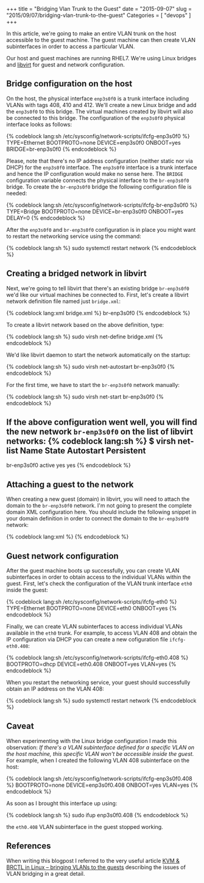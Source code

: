 +++
title = "Bridging Vlan Trunk to the Guest"
date = "2015-09-07"
slug = "2015/09/07/bridging-vlan-trunk-to-the-guest"
Categories = [ "devops" ]
+++

In this article, we're going to make an entire VLAN trunk on the host accessible to the guest machine. The guest machine can then create VLAN subinterfaces in order to access a particular VLAN.

<!--more-->

Our host and guest machines are running RHEL7. We're using Linux bridges and [libvirt](http://libvirt.org/ "libvirt") for guest and network configuration.

## Bridge configuration on the host

On the host, the physical interface `enp3s0f0` is a trunk interface including VLANs with tags 408, 410 and 412. We'll create a new Linux bridge and add the `enp3s0f0` to this bridge. The virtual machines created by libvirt will also be connected to this bridge. The configuration of the `enp3s0f0` physical interface looks as follows:

{% codeblock lang:sh /etc/sysconfig/network-scripts/ifcfg-enp3s0f0 %}
TYPE=Ethernet
BOOTPROTO=none
DEVICE=enp3s0f0
ONBOOT=yes
BRIDGE=br-enp3s0f0
{% endcodeblock %}

Please, note that there's no IP address configuration (neither static nor via DHCP) for the `enp3s0f0` interface. The `enp3s0f0` interface is a trunk interface and hence the IP configuration would make no sense here. The `BRIDGE` configuration variable connects the physical interface to the `br-enp3s0f0` bridge. To create the `br-enp3s0f0` bridge the following configuration file is needed:

{% codeblock lang:sh /etc/sysconfig/network-scripts/ifcfg-br-enp3s0f0 %}
TYPE=Bridge
BOOTPROTO=none
DEVICE=br-enp3s0f0
ONBOOT=yes
DELAY=0
{% endcodeblock %}

After the `enp3s0f0` and `br-enp3s0f0` configuration is in place you might want to restart the networking service using the command:

{% codeblock lang:sh %}
sudo systemctl restart network
{% endcodeblock %}

## Creating a bridged network in libvirt

Next, we're going to tell libvirt that there's an existing bridge `br-enp3s0f0` we'd like our virtual machines be connected to. First, let's create a libvirt network definition file named just `bridge.xml`:

{% codeblock lang:xml bridge.xml %}
<network>
  <name>br-enp3s0f0</name>
  <forward mode='bridge'/>
  <bridge name='br-enp3s0f0' />
</network>
{% endcodeblock %}

To create a libvirt network based on the above definition, type:

{% codeblock lang:sh %}
sudo virsh net-define bridge.xml
{% endcodeblock %}

We'd like libvirt daemon to start the network automatically on the startup:

{% codeblock lang:sh %}
sudo virsh net-autostart br-enp3s0f0
{% endcodeblock %}

For the first time, we have to start the `br-enp3s0f0` network manually:

{% codeblock lang:sh %}
sudo virsh net-start br-enp3s0f0
{% endcodeblock %}

If the above configuration went well, you will find the new network `br-enp3s0f0` on the list of libvirt networks:
{% codeblock lang:sh %}
$ virsh net-list
 Name                 State      Autostart     Persistent
----------------------------------------------------------
 br-enp3s0f0          active     yes           yes
{% endcodeblock %}

## Attaching a guest to the network

When creating a new guest (domain) in libvirt, you will need to attach the domain to the `br-enp3s0f0` network. I'm not going to present the complete domain XML configuration here. You should include the following snippet in your domain definition in order to connect the domain to the `br-enp3s0f0` network:

{% codeblock lang:xml %}
<interface type='network'>
  <source network='br-enp3s0f0'/>
  <forward mode='route'/>
  <model type='virtio'/>
</interface>
{% endcodeblock %}

## Guest network configuration

After the guest machine boots up successfully, you can create VLAN subinterfaces in order to obtain access to the individual VLANs within the guest. First, let's check the configuration of the VLAN trunk interface `eth0` inside the guest:

{% codeblock lang:sh /etc/sysconfig/network-scripts/ifcfg-eth0 %}
TYPE=Ethernet
BOOTPROTO=none
DEVICE=eth0
ONBOOT=yes
{% endcodeblock %}

Finally, we can create VLAN subinterfaces to access individual VLANs available in the `eth0` trunk. For example, to access VLAN 408 and obtain the IP configuration via DHCP you can create a new cofiguration file `ifcfg-eth0.408`:

{% codeblock lang:sh /etc/sysconfig/network-scripts/ifcfg-eth0.408 %}
BOOTPROTO=dhcp
DEVICE=eth0.408
ONBOOT=yes
VLAN=yes
{% endcodeblock %}

When you restart the networking service, your guest should successfully obtain an IP address on the VLAN 408:

{% codeblock lang:sh %}
sudo systemctl restart network
{% endcodeblock %}

## Caveat

When experimenting with the Linux bridge configuration I made this observation: *If there's a VLAN subinterface defined for a specific VLAN on the host machine, this specific VLAN won't be accessible inside the guest.* For example, when I created the following VLAN 408 subinterface on the host:

{% codeblock lang:sh /etc/sysconfig/network-scripts/ifcfg-enp3s0f0.408 %}
BOOTPROTO=none
DEVICE=enp3s0f0.408
ONBOOT=yes
VLAN=yes
{% endcodeblock %}

As soon as I brought this interface up using:

{% codeblock lang:sh %}
sudo ifup enp3s0f0.408
{% endcodeblock %}

the `eth0.408` VLAN subinterface in the guest stopped working.

## References

When writing this blogpost I referred to the very useful article [KVM & BRCTL in Linux – bringing VLANs to the guests](http://blog.davidvassallo.me/2012/05/05/kvm-brctl-in-linux-bringing-vlans-to-the-guests/) describing the issues of VLAN bridging in a great detail.
